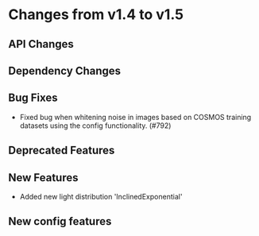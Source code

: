 Changes from v1.4 to v1.5
=========================

API Changes
-----------



Dependency Changes
------------------



Bug Fixes
---------

- Fixed bug when whitening noise in images based on COSMOS training datasets using the config
  functionality. (#792)

Deprecated Features
-------------------



New Features
------------

* Added new light distribution 'InclinedExponential'

New config features
-------------------



